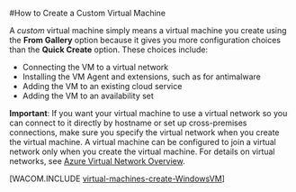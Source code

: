 <properties linkid="manage-linux-howto-custom-create-vm" urlDisplayName="Custom create a VM" pageTitle="Custom create a virtual machine running Linux in Azure" metaKeywords="Azure custom vm, creating custom vm" description="Learn how to create a custom virtual machine in Azure." metaCanonical="http://www./zh-cn/manage/windows/how-to-guides/custom-create-a-vm/" services="virtual-machines" documentationCenter="" title="" authors="kathydav" solutions="" manager="dongill" editor="tysonn" />


#How to Create a Custom Virtual Machine

A *custom* virtual machine simply means a virtual machine you create using the **From Gallery** option because it gives you more configuration choices than the **Quick Create** option. These choices include:

- Connecting the VM to a virtual network
- Installing the VM Agent and extensions, such as for antimalware 
- Adding the VM to an existing cloud service 
- Adding the VM to an availability set

**Important**: If you want your virtual machine to use a virtual network so you can connect to it directly by hostname or set up cross-premises connections, make sure you specify the virtual network when you create the virtual machine. A virtual machine can be configured to join a virtual network only when you create the virtual machine. For details on virtual networks, see [Azure Virtual Network Overview](http://go.microsoft.com/fwlink/p/?LinkID=294063).

[WACOM.INCLUDE [virtual-machines-create-WindowsVM](../includes/virtual-machines-create-WindowsVM.md)]


